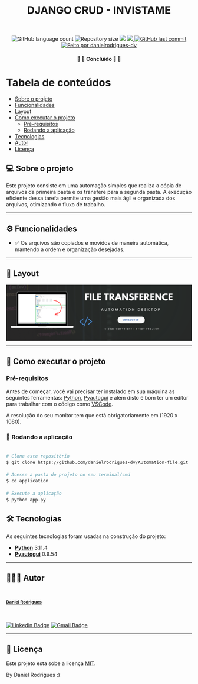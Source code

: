 <h1 align="center">DJANGO CRUD - INVISTAME</h1>			
<br>
<p align="center">
  <img alt="GitHub language count" src="https://img.shields.io/github/languages/count/danielrodrigues-dv/Automation-file?style=flat-square&&color=%2304D361" />
  <img alt="Repository size" src="https://img.shields.io/github/repo-size/danielrodrigues-dv/Automation-file?style=flat-square" />
  <img src="https://img.shields.io/github/stars/danielrodrigues-dv/Automation-file?style=flat-square" />
	<a href="https://github.com/danielrodrigues-dv/Automation-file/blob/master/LICENSE">
  <img src="https://img.shields.io/github/license/danielrodrigues-dv/Automation-file?style=flat-square&" />
	</a>
  <a href="https://github.com/danielrodrigues-dv/Automation-file/commits/main">
    <img alt="GitHub last commit" src="https://img.shields.io/github/last-commit/danielrodrigues-dv/Automation-file?style=flat-square&">
  </a>
  <a href="https://github.com/danielrodrigues-dv">
    <img alt="Feito por danielrodrigues-dv" src="https://img.shields.io/badge/feito%20por-Daniel%20Rodrigues-%237519C1?style=flat-square&">
  </a>
</p>

<h4 align="center">🚧 🚀 Concluído 🚀 🚧</h4>
	

Tabela de conteúdos
=================
<!--ts-->
   * [Sobre o projeto](#-sobre-o-projeto)
   * [Funcionalidades](#%EF%B8%8F-funcionalidades)
   * [Layout](#-layout)
   * [Como executar o projeto](#-como-executar-o-projeto)
     * [Pré-requisitos](#pré-requisitos)
     * [Rodando a aplicação](#-Rodando-a-aplicação)
   * [Tecnologias](#-tecnologias)
   * [Autor](#-autor)
   * [Licença](#-licença)
<!--te-->


## 💻 Sobre o projeto

<p>Este projeto consiste em uma automação simples que realiza a cópia de arquivos da primeira pasta e os transfere para a segunda pasta. A execução eficiente dessa tarefa permite uma gestão mais ágil e organizada dos arquivos, otimizando o fluxo de trabalho.</p>


---

## ⚙️ Funcionalidades

- :white_check_mark: Os arquivos são copiados e movidos de maneira automática, mantendo a ordem e organização desejadas.

 
---

## 🎨 Layout

<p align="center" style="display: flex; align-items: flex-start; justify-content: center;">
  <img alt="danielrodrigues-dv" title="#moments-angular" src="https://github.com/danielrodrigues-dv/my-portfolio/blob/main/application/src/assets/bannergit/banner-file-transference.png" />
</p>

---

## 🚀 Como executar o projeto

### Pré-requisitos

Antes de começar, você vai precisar ter instalado em sua máquina as seguintes ferramentas:
[Python](https://www.python.org/downloads/), [Pyautogui](https://pypi.org/project/PyAutoGUI/) e além disto é bom ter um editor para trabalhar com o código como [VSCode](https://code.visualstudio.com/).

<p>A resolução do seu monitor tem que está obrigatoriamente em (1920 x 1080).</p>

### 🧭 Rodando a aplicação

```bash

# Clone este repositório
$ git clone https://github.com/danielrodrigues-dv/Automation-file.git

# Acesse a pasta do projeto no seu terminal/cmd
$ cd application

# Execute a aplicação
$ python app.py


```

## 🛠 Tecnologias

As seguintes tecnologias foram usadas na construção do projeto:

-   **[Python](https://www.python.org/downloads/)** 3.11.4
-   **[Pyautogui](https://pypi.org/project/PyAutoGUI/)** 0.9.54
---

## 🦸🏻‍♂️ Autor

<a href="https://github.com/danielrodrigues-dv">
 <img style="border-radius: 50%;" src="https://avatars.githubusercontent.com/u/41621213?v=4" width="100px;" alt=""/>
 <br>
  <sub><b><p>Daniel Rodrigues</p></b></sub></a>
 <br />

[![Linkedin Badge](https://img.shields.io/badge/-Daniel%20Rodrigues-blue?style=flat-square&logo=Linkedin&logoColor=white&link=https://www.linkedin.com/in/daniel-rodrigues-dv/)](https://www.linkedin.com/in/daniel-rodrigues-dv/) 
[![Gmail Badge](https://img.shields.io/badge/-daniel.rodrigues.soarees@gmail.com-c14438?style=flat-square&logo=Gmail&logoColor=white&link=mailto:daniel.rodrigues.soarees@gmail.com)](mailto:daniel.rodrigues.soarees@gmail.com)

---

## 📝 Licença

Este projeto esta sobe a licença [MIT](./LICENSE).

By Daniel Rodrigues  :)
